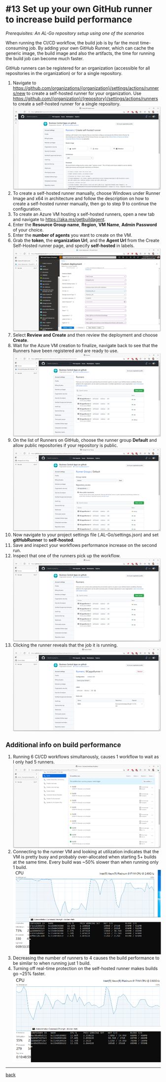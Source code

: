 # #13 Set up your own GitHub runner to increase build performance
*Prerequisites: An AL-Go repository setup using one of the scenarios*

When running the CI/CD workflow, the build job is by far the most time-consuming job. By adding your own GitHub Runner, which can cache the generic image, the build image and also the artifacts, the time for running the build job can become much faster.

GitHub runners can be registered for an organization (accessible for all repositories in the organization) or for a single repository.

1. Navigate to https://github.com/organizations/{organization}/settings/actions/runners/new to create a self-hosted runner for your organization. Use https://github.com/{organization}/{repository}/settings/actions/runners to create a self-hosted runner for a single repository.
![Organization new runner](images/13a.png)
1. To create a self-hosted runner manually, choose Windows under Runner Image and x64 in architecture and follow the description on how to create a self-hosted runner manually, then go to step 9 to continue the configuration.
1. To create an Azure VM hosting x self-hosted runners, open a new tab and navigate to https://aka.ms/getbuildagent.
1. Enter the **Resource Group name**, **Region**, **VM Name**, **Admin Password** of your choice.
1. Enter the **number of agents** you want to create on the VM.
1. Grab the **token**, the **organization Url**, and the **Agent Url** from the Create Self-Hosted runner page, and specify **self-hosted** in labels.
![getbuildagent](images/13b.png)
1. Select **Review and Create** and then review the deployment and choose **Create**.
1. Wait for the Azure VM creation to finalize, navigate back to see that the Runners have been registered and are ready to use.
![Runners](images/13c.png)
1. On the list of Runners on GitHub, choose the runner group **Default** and allow public repositories if your repository is public.
![public](images/13f.png)
1. Now navigate to your project settings file (.AL-Go/settings.json) and set **gitHubRunner** to **self-hosted**.
1. Save and inspect your workflows performance increase on the second run.
1. Inspect that one of the runners pick up the workflow.
![Active](images/13d.png)
1. Clicking the runner reveals that the job it is running.
![Job](images/13e.png)

## Additional info on build performance

1. Running 6 CI/CD workflows simultanously, causes 1 workflow to wait as I only had 5 runners.
![Wait](images/13g.png)
1. Connecting to the runner VM and looking at utilization indicates that the VM is pretty busy and probably over-allocated when starting 5+ builds at the same time. Every build was ~50% slower than when running only 1 build.
![CPU](images/13h.png)
1. Decreasing the number of runners to 4 causes the build performance to be similar to when running just 1 build.
1. Turning off real-time protection on the self-hosted runner makes builds go ~25% faster.
![Better utilization](images/13i.png)

---
[back](../README.md)
